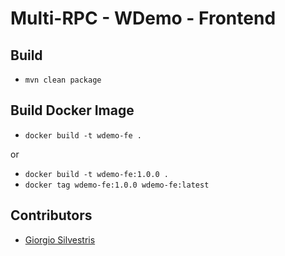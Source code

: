 # Multi-RPC - WDemo - Frontend

## Build

- `mvn clean package`

## Build Docker Image

- `docker build -t wdemo-fe .`

or

- `docker build -t wdemo-fe:1.0.0 .`
- `docker tag wdemo-fe:1.0.0 wdemo-fe:latest`

## Contributors

* [Giorgio Silvestris](https://github.com/giosil)
